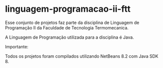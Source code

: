# linguagem-programacao-ii-ftt

Esse conjunto de projetos faz parte da disciplina de Linguagem de Programação II da Faculdade de Tecnologia Termomecanica.

A Linguagem de Programação utilizada para a disciplina é Java.

Importante: 

Todos os projetos foram compilados utilizando NetBeans 8.2 com Java SDK 8.
